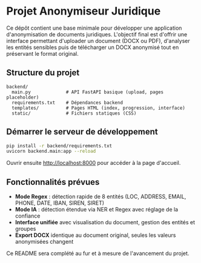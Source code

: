 # Projet Anonymiseur Juridique

Ce dépôt contient une base minimale pour développer une application d'anonymisation de documents juridiques. L'objectif final est d'offrir une interface permettant d'uploader un document (DOCX ou PDF), d'analyser les entités sensibles puis de télécharger un DOCX anonymisé tout en préservant le format original.

## Structure du projet

```
backend/
  main.py             # API FastAPI basique (upload, pages placeholder)
  requirements.txt    # Dépendances backend
  templates/          # Pages HTML (index, progression, interface)
  static/             # Fichiers statiques (CSS)
```

## Démarrer le serveur de développement

```bash
pip install -r backend/requirements.txt
uvicorn backend.main:app --reload
```

Ouvrir ensuite [http://localhost:8000](http://localhost:8000) pour accéder à la page d'accueil.

## Fonctionnalités prévues
- **Mode Regex** : détection rapide de 8 entités (LOC, ADDRESS, EMAIL, PHONE, DATE, IBAN, SIREN, SIRET)
- **Mode IA** : détection étendue via NER et Regex avec réglage de la confiance
- **Interface unifiée** avec visualisation du document, gestion des entités et groupes
- **Export DOCX** identique au document original, seules les valeurs anonymisées changent

Ce README sera complété au fur et à mesure de l'avancement du projet.
